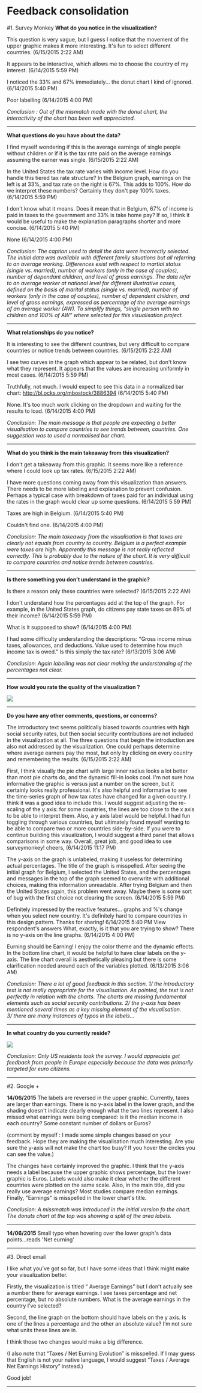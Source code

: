 # Feedback consolidation

#1. Survey Monkey
**What do you notice in the visualization?**

This question is very vague, but I guess I notice that the movement of the upper graphic makes it more interesting. It's fun to select different countries.
(6/15/2015 2:22 AM)

It appears to be interactive, which allows me to choose the country of my interest.
(6/14/2015 5:59 PM)

I noticed the 33% and 67% immediately... the donut chart I kind of ignored.
(6/14/2015 5:40 PM)

Poor labelling
(6/14/2015 4:00 PM)

*Conclusion : Out of the mismatch made with the donut chart, the interactivity of the chart has been well appreciated.*

---

**What questions do you have about the data?**

I find myself wondering if this is the average earnings of single people without children or if it is the tax rate paid on the average earnings assuming the earner was single.
(6/15/2015 2:22 AM)

In the United States the tax rate varies with income level. How do you handle this tiered tax rate structure? In the Belgium graph, earnings on the left is at 33%, and tax rate on the right is 67%. This adds to 100%. How do we interpret these numbers? Certainly they don't pay 100% taxes.
(6/14/2015 5:59 PM)

I don't know what it means. Does it mean that in Belgium, 67% of income is paid in taxes to the government and 33% is take home pay? If so, I think it would be useful to make the explanation paragraphs shorter and more concise.
(6/14/2015 5:40 PM)

None
(6/14/2015 4:00 PM)

*Conclusion: The caption used to detail the data were incorrectly selected.  The initial data was available with different family situations but all referring to an average working.  Differences exist with respect to martial status (single vs. married), number of workers (only in the case of couples), number of dependant children, and level of gross earnings.
The data refer to an average worker at national level for different illustrative cases, defined on the basis of marital status (single vs. married), number of workers (only in the case of couples), number of dependent children, and level of gross earnings, expressed as percentage of the average earnings of an average worker (AW).
To simplify things, “single person with no children and 100% of AW” where selected for this visualisation project.*

---

**What relationships do you notice?**

It is interesting to see the different countries, but very difficult to compare countries or notice trends between countries.
(6/15/2015 2:22 AM)

I see two curves in the graph which appear to be related, but don't know what they represent. It appears that the values are increasing uniformly in most cases.
(6/14/2015 5:59 PM)

Truthfully, not much. I would expect to see this data in a normalized bar chart: http://bl.ocks.org/mbostock/3886394
(6/14/2015 5:40 PM)

None. It's too much work clicking on the dropdown and waiting for the results to load.
(6/14/2015 4:00 PM)

*Conclusion: The main message is that people are expecting a better visualisation to compare countries to see trends between, countries.  One suggestion was to used a normalised bar chart.*

---

**What do you think is the main takeaway from this visualization?**

I don't get a takeaway from this graphic. It seems more like a reference where I could look up tax rates.
(6/15/2015 2:22 AM)

I have more questions coming away from this visualization than answers. There needs to be more labeling and explanation to prevent confusion. Perhaps a typical case with breakdown of taxes paid for an individual using the rates in the graph would clear up some questions.
(6/14/2015 5:59 PM)

Taxes are high in Belgium.
(6/14/2015 5:40 PM)

Couldn't find one.
(6/14/2015 4:00 PM)

*Conclusion: The main takeaway from the visualisation is that taxes are clearly not equals from country to country.  Belgium is a perfect example were taxes are high.  Apparently this message is not really reflected correctly.  This is probably due to the nature of the chart.  It is very difficult to compare countries and notice trends between countries.*

---

**Is there something you don’t understand in the graphic?**

Is there a reason only these countries were selected?
(6/15/2015 2:22 AM)

I don't understand how the percentages add at the top of the graph. For example, in the United States graph, do citizens pay state taxes on 89% of their income?
(6/14/2015 5:59 PM)

What is it supposed to show?
(6/14/2015 4:00 PM)

I had some difficulty understanding the descriptions: "Gross income minus taxes, allowances, and deductions. Value used to determine how much income tax is owed." Is this simply the tax rate?
(6/13/2015 3:06 AM)

*Conclusion: Again labelling was not clear making the understanding of the percentages not clear.*

---

**How would you rate the quality of the visualization ?**

![](./public/pictures/quality_viz.png)

---

**Do you have any other comments, questions, or concerns?**

The introductory text seems politically biased towards countries with high social security rates, but then social security contributions are not included in the visualization at all. The three questions that begin the introduction are also not addressed by the visualization. One could perhaps determine where average earners pay the most, but only by clicking on every country and remembering the results.
(6/15/2015 2:22 AM)

First, I think visually the pie chart with large inner radius looks a lot better than most pie charts do, and the dynamic fill-in looks cool. I'm not sure how informative the graphic is versus just a number on the screen, but it certainly looks really professional. It's also helpful and informative to see the time-series graph of how tax rates have changed for a given country. I think it was a good idea to include this. I would suggest adjusting the re-scaling of the y axis: for some countries, the lines are too close to the x axis to be able to interpret them. Also, a y axis label would be helpful. I had fun toggling through various countries, but ultimately found myself wanting to be able to compare two or more countries side-by-side. If you were to continue building this visualization, I would suggest a third panel that allows comparisons in some way. Overall, great job, and good idea to use surveymonkey! cheers,
(6/14/2015 11:17 PM)

The y-axis on the graph is unlabeled, making it useless for determining actual percentages. The title of the graph is misspelled. After seeing the initial graph for Belgium, I selected the United States, and the percentages and messages in the top of the graph seemed to overwrite with additional choices, making this information unreadable. After trying Belgium and then the United States again, this problem went away. Maybe there is some sort of bug with the first choice not clearing the screen.
(6/14/2015 5:59 PM)

Definitely impressed by the reactive features... graphs and %'s change when you select new country. It's definitely hard to compare countries in this design pattern. Thanks for sharing!
6/14/2015 5:40 PM View respondent's answers
What, exactly, is it that you are trying to show? There is no y-axis on the line graphs.
(6/14/2015 4:00 PM)

Eurning should be Earning! I enjoy the color theme and the dynamic effects. In the bottom line chart, it would be helpful to have clear labels on the y-axis. The line chart overall is aesthetically pleasing but there is some clarification needed around each of the variables plotted.
(6/13/2015 3:06 AM)

*Conclusion: There a lot of good feedback in this section. 
1/ the introductory text is not really appropriate for the visualisation.  As pointed, the text is not perfectly in relation with the charts.  The charts are missing fundamental elements such as social security contributions.
2/ the y-axis has been mentioned several times as a key missing element of the visualisation.  
3/ there are many instances of typos in the labels...* 

---

**In what country do you currently reside?**

![](./public/pictures/country_survey.png)

*Conclusion: Only US residents took the survey.  I would appreciate get feedback from people in Europe especially because the data was primarily targeted for euro citizens.*

---

#2. Google +

**14/06/2015**
The labels are reversed in the upper graphic.  Currently, taxes are larger than earnings.  There is no y-axis label in the lower graph, and the shading doesn't indicate clearly enough what the two lines represent.  I also missed what earnings were being compared: is it the median income in each country? Some constant number of dollars or Euros? 

(comment by myself : I made some simple changes based on your feedback.  Hope they are making the visualisation much interesting. Are you sure the y-axis will not make the chart too busy? If you hover the circles you can see the value.)

The changes have certainly improved the graphic.   I think that the y-axis needs a label because the upper graphic shows percentage, but the lower graphic is Euros.  Labels would also make it clear whether the different countries were plotted on the same scale.  Also, in the main title, did you really use average earnings?  Most studies compare median earnings.  Finally, "Earnings" is misspelled in the lower chart's title. 

*Conclusion: A missmatch was introduced in the initial version fo the chart.  The donuts chart at the top was showing a split of the area labels.*

---

**14/06/2015**
Small typo when hovering over the lower graph's data points...reads 'Net eurning' 

---

#3. Direct email

I like what you’ve got so far, but I have some ideas that I think might make your visualization better.

Firstly, the visualization is titled “<Country> Average Earnings” but I don’t actually see a number there for average earnings. I see taxes percentage and net percentage, but no absolute numbers. What is the average earnings in the country I’ve selected?

Second, the line graph on the bottom should have labels on the y axis. Is one of the lines a percentage and the other an absolute value? I’m not sure what units these lines are in.

I think those two changes would make a big difference.

(I also note that “Taxes / Net Eurning Evolution” is misspelled. If I may guess that English is not your native language, I would suggest “Taxes / Average Net Earnings History” instead.)

Good job!

---